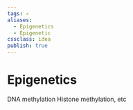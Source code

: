 ```yaml
---
tags: ✍️
aliases: 
  - Epigenetics
  - Epigenetic
cssclass: idea
publish: true
---
```

# Epigenetics

DNA methylation
Histone methylation, etc

